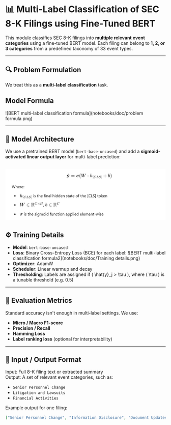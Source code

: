 # 📊 Multi-Label Classification of SEC 8-K Filings using Fine-Tuned BERT

This module classifies SEC 8-K filings into **multiple relevant event categories** using a fine-tuned BERT model. Each filing can belong to **1, 2, or 3 categories** from a predefined taxonomy of 33 event types.

---

## 🔍 Problem Formulation

We treat this as a **multi-label classification** task.

## Model Formula

![BERT multi-label classification formula](notebooks/doc/problem formula.png)


---

## 🧠 Model Architecture

We use a pretrained BERT model (`bert-base-uncased`) and add a **sigmoid-activated linear output layer** for multi-label prediction:

![BERT multi-label classification formula2](notebooks/doc/model_architecture.png)
---

## ⚙️ Training Details

- **Model**: `bert-base-uncased`
- **Loss**: Binary Cross-Entropy Loss (BCE) for each label:
![BERT multi-label classification formula2](notebooks/doc/Training details.png)
- **Optimizer**: AdamW
- **Scheduler**: Linear warmup and decay
- **Thresholding**: Labels are assigned if \( \hat{y}_j > \tau \), where \( \tau \) is a tunable threshold (e.g. 0.5)

---

## 🧪 Evaluation Metrics

Standard accuracy isn't enough in multi-label settings. We use:
- **Micro / Macro F1-score**
- **Precision / Recall**
- **Hamming Loss**
- **Label ranking loss** (optional for interpretability)

---

## 📁 Input / Output Format

Input: Full 8-K filing text or extracted summary  
Output: A set of relevant event categories, such as:
- `Senior Personnel Change`
- `Litigation and Lawsuits`
- `Financial Activities`

Example output for one filing:
```json
["Senior Personnel Change", "Information Disclosure", "Document Updates"]
